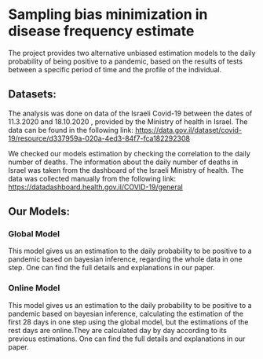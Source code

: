 # Sampling bias minimization in disease frequency estimate
The project provides two alternative unbiased estimation models to the daily probability of being positive to a pandemic, based on the results of tests between a specific period of time
and the profile of the individual.
## Datasets:
The analysis was done on data of the Israeli Covid-19 between the dates of 11.3.2020 and 18.10.2020 , provided by the Ministry of health in Israel.
The data can be found in the following link: https://data.gov.il/dataset/covid-19/resource/d337959a-020a-4ed3-84f7-fca182292308

We checked our models estimation by checking the correlation to the daily number of deaths. The information about the daily number of deaths in Israel was taken from the dashboard
of the Israeli Ministry of health. The data was collected manually from the following link: https://datadashboard.health.gov.il/COVID-19/general

## Our Models:
### Global Model
This model gives us an estimation to the daily probability to be positive to a pandemic based on bayesian inference, regarding the whole data in one step.
One can find the full details and explanations in our paper.

### Online Model
This model gives us an estimation to the daily probability to be positive to a pandemic based on bayesian inference, calculating the estimation of the first 28 days
in one step using the global model, but the estimations of the rest days are online.They are calculated day by day according to its previous estimations. 
One can find the full details and explanations in our paper.



